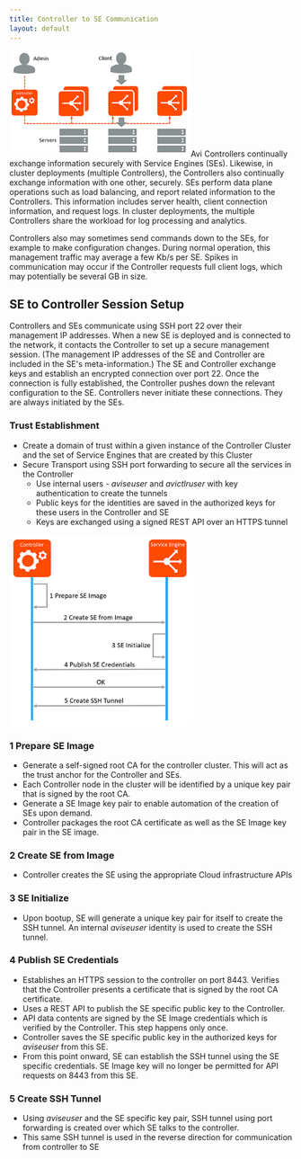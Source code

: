 ```yaml
---
title: Controller to SE Communication
layout: default
---
```

<a href="img/ControllerCommunication.png"><img class=" wp-image-13066 alignright" src="img/ControllerCommunication.png" alt="ControllerCommunication" width="323" height="189"></a>Avi Controllers continually exchange information securely with Service Engines (SEs). Likewise, in cluster deployments (multiple Controllers), the Controllers also continually exchange information with one other, securely. SEs perform data plane operations such as load balancing, and report related information to the Controllers. This information includes server health, client connection information, and request logs. In cluster deployments, the multiple Controllers share the workload for log processing and analytics.

Controllers also may sometimes send commands down to the SEs, for example to make configuration changes. During normal operation, this management traffic may average a few Kb/s per SE. Spikes in communication may occur if the Controller requests full client logs, which may potentially be several GB in size.

## SE to Controller Session Setup

Controllers and SEs communicate using SSH port 22 over their management IP addresses. When a new SE is deployed and is connected to the network, it contacts the Controller to set up a secure management session. (The management IP addresses of the SE and Controller are included in the SE's meta-information.) The SE and Controller exchange keys and establish an encrypted connection over port 22. Once the connection is fully established, the Controller pushes down the relevant configuration to the SE. Controllers never initiate these connections. They are always initiated by the SEs.

### Trust Establishment

* Create a domain of trust within a given instance of the Controller Cluster and the set of Service Engines that are created by this Cluster
* Secure Transport using SSH port forwarding to secure all the services in the Controller  
    * Use internal users - *aviseuser* and *avictlruser* with key authentication to create the tunnels
    * Public keys for the identities are saved in the authorized keys for these users in the Controller and SE
    * Keys are exchanged using a signed REST API over an HTTPS tunnel 

<a href="img/SEonboarding.png"><img class="wp-image-13064 alignright" src="img/SEonboarding.png" alt="SEonboarding" width="327" height="340"></a>

### 1 Prepare SE Image

* Generate a self-signed root CA for the controller cluster. This will act as the trust anchor for the Controller and SEs.
* Each Controller node in the cluster will be identified by a unique key pair that is signed by the root CA.
* Generate a SE Image key pair to enable automation of the creation of SEs upon demand.
* Controller packages the root CA certificate as well as the SE Image key pair in the SE image. 

### 2 Create SE from Image

* Controller creates the SE using the appropriate Cloud infrastructure APIs 

### 3 SE Initialize

* Upon bootup, SE will generate a unique key pair for itself to create the SSH tunnel. An internal *aviseuser* identity is used to create the SSH tunnel. 

### 4 Publish SE Credentials

* Establishes an HTTPS session to the controller on port 8443. Verifies that the Controller presents a certificate that is signed by the root CA certificate.
* Uses a REST API to publish the SE specific public key to the Controller.
* API data contents are signed by the SE Image credentials which is verified by the Controller. This step happens only once.
* Controller saves the SE specific public key in the authorized keys for *aviseuser* from this SE.
* From this point onward, SE can establish the SSH tunnel using the SE specific credentials. SE Image key will no longer be permitted for API requests on 8443 from this SE. 

### 5 Create SSH Tunnel

* Using *aviseuser* and the SE specific key pair, SSH tunnel using port forwarding is created over which SE talks to the controller.
* This same SSH tunnel is used in the reverse direction for communication from controller to SE 